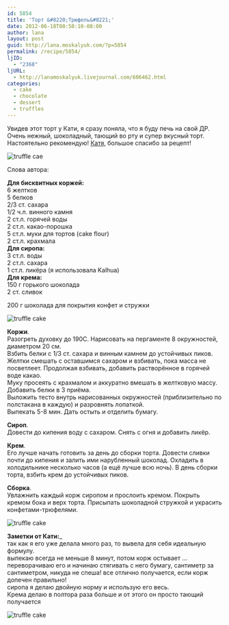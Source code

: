```yaml
---
id: 5854
title: 'Торт &#8220;Трюфель&#8221;'
date: 2012-06-18T00:50:10-08:00
author: lana
layout: post
guid: http://lana.moskalyuk.com/?p=5854
permalink: /recipe/5854/
ljID:
  - "2368"
ljURL:
  - http://lanamoskalyuk.livejournal.com/606462.html
categories:
  - cake
  - chocolate
  - dessert
  - truffles
---
```

Увидев этот торт у Кати, я сразу поняла, что я буду печь на свой ДР. Очень нежный, шоколадный, тающий во рту и супер вкусный торт. Настоятельно рекомендую! [Катя](http://home-chef.livejournal.com/121921.html?view=8141377#t8141377), большое спасибо за рецепт!

![truffle cae](http://farm9.staticflickr.com/8166/7392567602_5987a2b535_z.jpg) 

Слова автора:

**Для бисквитных коржей:**  
6 желтков  
5 белков  
2/3 ст. сахара  
1/2 ч.л. винного камня  
2 ст.л. горячей воды  
2 ст.л. какао-порошка  
5 ст.л. муки для тортов (cake flour)  
2 ст.л. крахмала  
**Для сиропа:**  
3 ст.л. воды  
2 ст.л. сахара  
1 ст.л. ликёра (я использовала Kalhua)  
**Для крема:**  
150 г горького шоколада  
2 ст. сливок 

200 г шоколада для покрытия конфет и стружки 

![truffle cake](http://farm8.staticflickr.com/7077/7392548072_67d18b183f_z.jpg) 

**Коржи**.  
Разогреть духовку до 190С. Нарисовать на пергаменте 8 окружностей, диаметром 20 см.  
Взбить белки с 1/3 ст. сахара и винным камнем до устойчивых пиков.  
Желтки смешать с оставшимся сахаром и взбивать, пока масса не посветлеет. Продолжая взбивать, добавить растворённое в горячей воде какао.  
Муку просеять с крахмалом и аккуратно вмешать в желтковую массу.  
Добавить белки в 3 приёма.  
Выложить тесто внутрь нарисованных окружностей (приблизительно по полстакана в каждую) и разровнять лопаткой.  
Выпекать 5-8 мин. Дать остыть и отделить бумагу. 

**Сироп**.  
Довести до кипения воду с сахаром. Снять с огня и добавить ликёр. 

**Крем**.  
Его лучше начать готовить за день до сборки торта. Довести сливки почти до кипения и залить ими нарубленный шоколад. Охладить в холодильнике несколько часов (а ещё лучше всю ночь). В день сборки торта, взбить крем до устойчивых пиков. 

**Сборка**.  
Увлажнить каждый корж сиропом и прослоить кремом. Покрыть кремом бока и верх торта. Присыпать шоколадной стружкой и украсить конфетами-трюфелями.

![truffle cake](http://farm9.staticflickr.com/8159/7392553488_6f8075323b_z.jpg) 

**Заметки от Кати:**_  
так как я его уже делала много раз, то вывела для себя идеальную формулу.  
выпекаю всегда не меньше 8 минут, потом корж остывает &#8230;переворачиваю его и начинаю стягивать с него бумагу, сантиметр за сантиметром, никуда не спеша! все отлично получается, если корж допечен правильно!  
сиропа я делаю двойную норму и использую его весь.  
Крема делаю в полтора раза больше и от этого он просто тающий получается</p> 

![truffle cake](http://farm6.staticflickr.com/5117/7392551012_2be6dc0fe0_z.jpg)